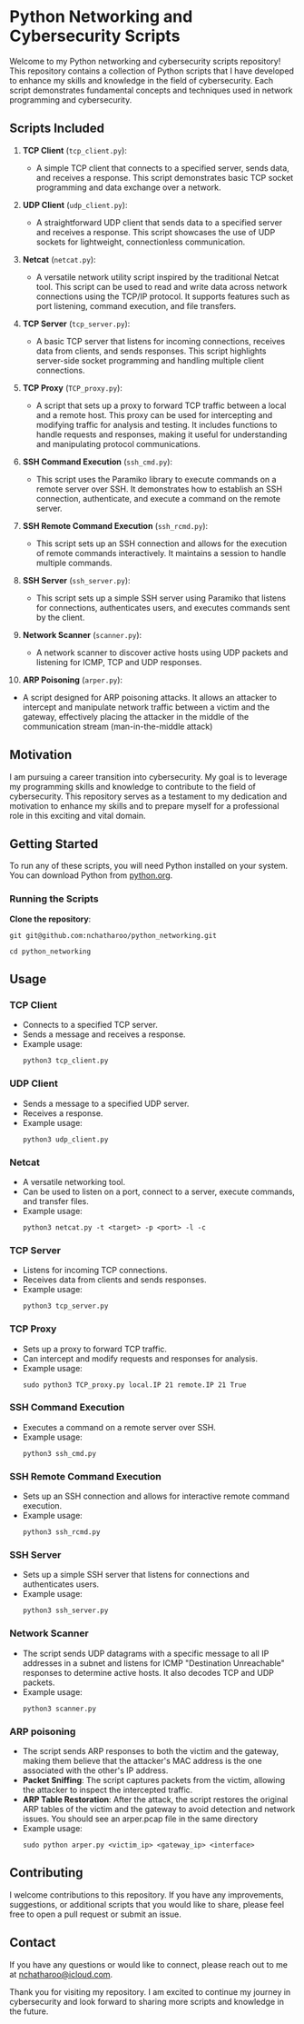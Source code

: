 
# Python Networking and Cybersecurity Scripts

Welcome to my Python networking and cybersecurity scripts repository! This repository contains a collection of Python scripts that I have developed to enhance my skills and knowledge in the field of cybersecurity. Each script demonstrates fundamental concepts and techniques used in network programming and cybersecurity.

## Scripts Included

1. **TCP Client** (`tcp_client.py`): 
   - A simple TCP client that connects to a specified server, sends data, and receives a response. This script demonstrates basic TCP socket programming and data exchange over a network.

2. **UDP Client** (`udp_client.py`): 
   - A straightforward UDP client that sends data to a specified server and receives a response. This script showcases the use of UDP sockets for lightweight, connectionless communication.

3. **Netcat** (`netcat.py`): 
   - A versatile network utility script inspired by the traditional Netcat tool. This script can be used to read and write data across network connections using the TCP/IP protocol. It supports features such as port listening, command execution, and file transfers.

4. **TCP Server** (`tcp_server.py`): 
   - A basic TCP server that listens for incoming connections, receives data from clients, and sends responses. This script highlights server-side socket programming and handling multiple client connections.

5. **TCP Proxy** (`TCP_proxy.py`):
   - A script that sets up a proxy to forward TCP traffic between a local and a remote host. This proxy can be used for intercepting and modifying traffic for analysis and testing. It includes functions to handle requests and responses, making it useful for understanding and manipulating protocol communications.

6. **SSH Command Execution** (`ssh_cmd.py`):
   - This script uses the Paramiko library to execute commands on a remote server over SSH. It demonstrates how to establish an SSH connection, authenticate, and execute a command on the remote server.

7. **SSH Remote Command Execution** (`ssh_rcmd.py`):
   - This script sets up an SSH connection and allows for the execution of remote commands interactively. It maintains a session to handle multiple commands.

8. **SSH Server** (`ssh_server.py`):
   - This script sets up a simple SSH server using Paramiko that listens for connections, authenticates users, and executes commands sent by the client.

9. **Network Scanner** (`scanner.py`):
   - A network scanner to discover active hosts using UDP packets and listening for ICMP, TCP and UDP responses.

10. **ARP Poisoning** (`arper.py`):
   - A script designed for ARP poisoning attacks. It allows an attacker to intercept and manipulate network traffic between a victim and the gateway, effectively placing the attacker in the middle of the communication stream (man-in-the-middle attack)

## Motivation

I am pursuing a career transition into cybersecurity. My goal is to leverage my programming skills and knowledge  to contribute to the field of cybersecurity. This repository serves as a testament to my dedication and motivation to enhance my skills and to prepare myself for a professional role in this exciting and vital domain.

## Getting Started

To run any of these scripts, you will need Python installed on your system. You can download Python from [python.org](https://www.python.org/).

### Running the Scripts

**Clone the repository**:

   ```git git@github.com:nchatharoo/python_networking.git```
   
   ```cd python_networking```

## Usage

### TCP Client

- Connects to a specified TCP server.
- Sends a message and receives a response.
- Example usage:
  ```
  python3 tcp_client.py
  ```

### UDP Client

- Sends a message to a specified UDP server.
- Receives a response.
- Example usage:
  ```
  python3 udp_client.py
  ```

### Netcat

- A versatile networking tool.
- Can be used to listen on a port, connect to a server, execute commands, and transfer files.
- Example usage:
  ```
  python3 netcat.py -t <target> -p <port> -l -c
  ```

### TCP Server

- Listens for incoming TCP connections.
- Receives data from clients and sends responses.
- Example usage:
  ```
  python3 tcp_server.py
  ```

### TCP Proxy

- Sets up a proxy to forward TCP traffic.
- Can intercept and modify requests and responses for analysis.
- Example usage:
  ```
  sudo python3 TCP_proxy.py local.IP 21 remote.IP 21 True
  ```

### SSH Command Execution

- Executes a command on a remote server over SSH.
- Example usage:
  ```
  python3 ssh_cmd.py
  ```

### SSH Remote Command Execution

- Sets up an SSH connection and allows for interactive remote command execution.
- Example usage:
  ```
  python3 ssh_rcmd.py
  ```

### SSH Server

- Sets up a simple SSH server that listens for connections and authenticates users.
- Example usage:
  ```
  python3 ssh_server.py
  ```

### Network Scanner

- The script sends UDP datagrams with a specific message to all IP addresses in a subnet and listens for ICMP "Destination Unreachable" responses to determine active hosts. It also decodes TCP and UDP packets.
- Example usage:
  ```
  python3 scanner.py
  ```

### ARP poisoning

- The script sends ARP responses to both the victim and the gateway, making them believe that the attacker's MAC address is the one associated with the other's IP address.
- **Packet Sniffing**: The script captures packets from the victim, allowing the attacker to inspect the intercepted traffic.
- **ARP Table Restoration**: After the attack, the script restores the original ARP tables of the victim and the gateway to avoid detection and network issues. You should see an arper.pcap file in the same directory
- Example usage:
  ```
  sudo python arper.py <victim_ip> <gateway_ip> <interface>
  ```

## Contributing

I welcome contributions to this repository. If you have any improvements, suggestions, or additional scripts that you would like to share, please feel free to open a pull request or submit an issue.

## Contact

If you have any questions or would like to connect, please reach out to me at nchatharoo@icloud.com.

Thank you for visiting my repository. I am excited to continue my journey in cybersecurity and look forward to sharing more scripts and knowledge in the future.
